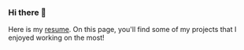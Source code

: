 ### Hi there 👋

Here is my <a href="https://drive.google.com/file/d/1A4gL1EarENE_l8InfbKTo1oUQv4-qImw/view?usp=drive_link" target="_blank">resume</a>.
On this page, you'll find some of my projects that I enjoyed working on the most!
<!--
**Abhinavnj/Abhinavnj** is a ✨ _special_ ✨ repository because its `README.md` (this file) appears on your GitHub profile.

Here are some ideas to get you started:

- 🔭 I’m currently working on ...
- 🌱 I’m currently learning ...
- 👯 I’m looking to collaborate on ...
- 🤔 I’m looking for help with ...
- 💬 Ask me about ...
- 📫 How to reach me: ...
- 😄 Pronouns: ...
- ⚡ Fun fact: ...
-->
